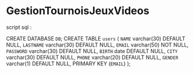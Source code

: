 # GestionTournoisJeuxVideos

script sql :

CREATE DATABASE `DB`;
CREATE TABLE `users` (
  `NAME` varchar(30) DEFAULT NULL,
  `LASTNAME` varchar(30) DEFAULT NULL,
  `EMAIL` varchar(50) NOT NULL,
  `PASSWORD` varchar(30) DEFAULT NULL,
  `BIRTH` date DEFAULT NULL,
  `CITY` varchar(30) DEFAULT NULL,
  `PHONE` varchar(20) DEFAULT NULL,
  `GENDER` varchar(1) DEFAULT NULL,
  PRIMARY KEY (`EMAIL`)
);
